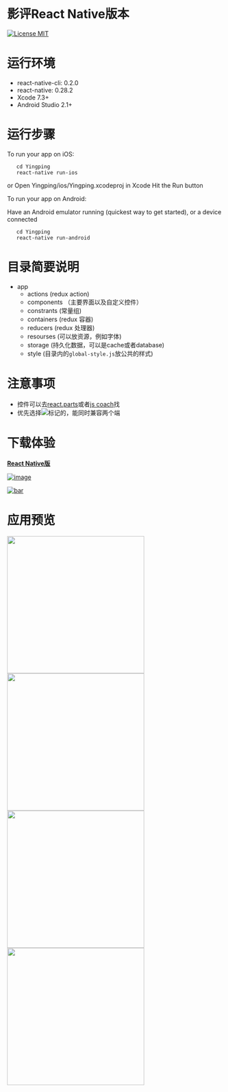 影评React Native版本
==============

[![License MIT](https://img.shields.io/badge/license-MIT-green.svg?style=flat)](https://raw.githubusercontent.com/ibireme/YYKit/master/LICENSE)

运行环境
==============

* react-native-cli: 0.2.0
* react-native: 0.28.2
* Xcode 7.3+
* Android Studio 2.1+

运行步骤
==============

To run your app on iOS:

```
   cd Yingping
   react-native run-ios
```
   or
   Open Yingping/ios/Yingping.xcodeproj in Xcode
   Hit the Run button

To run your app on Android:

   Have an Android emulator running (quickest way to get started), or a device connected

```
   cd Yingping
   react-native run-android
```

目录简要说明
==============

* app
    * actions (redux action)
    * components （主要界面以及自定义控件）
    * constrants (常量组)
    * containers (redux 容器)
    * reducers (redux 处理器)
    * resourses  (可以放资源，例如字体)
    * storage (持久化数据，可以是cache或者database)
    * style (目录内的`global-style.js`放公共的样式)


注意事项
==============

* 控件可以去[react.parts](https://react.parts/native)或者[js coach](https://js.coach/react-native)找
* 优先选择![](http://res.cloudinary.com/boolron/image/upload/v1461061569/qggigmrimenmivnzzvzm.png)标记的，能同时兼容两个端

下载体验
==============

**[React Native版](https://github.com/ganguo/yingping_rn/blob/master/Yingping.ipa)**

[![image](http://mobike.com/wp-content/themes/mobike/img/appstore.png)](https://itunes.apple.com/cn/app/gan-dou-ying-ping/id922429748?mt=8)

[![bar](http://mobike.com/wp-content/themes/mobike/img/android-badge.png)](http://fusion.qq.com/cgi-bin/qzapps/unified_jump?appid=11240196&isTimeline=false&actionFlag=0&params=pname%3Dio.ganguo.movie%26versioncode%3D3%26channelid%3D%26actionflag%3D0&from=singlemessage&isappinstalled=1)


应用预览
==============

<img src="http://a4.mzstatic.com/us/r30/Purple18/v4/4f/cd/d4/4fcdd44f-e56f-1c54-6cbd-fbb1985bea9d/screen696x696.jpeg" width="320">  <img src="http://a4.mzstatic.com/us/r30/Purple30/v4/15/57/ff/1557ff10-9768-0ff4-5edf-e13e1b0025e5/screen696x696.jpeg" width="320"> <br/>
<img src="http://a2.mzstatic.com/us/r30/Purple18/v4/0e/38/40/0e384056-9447-024f-2e56-23e3c1544bc9/screen696x696.jpeg" width="320">  <img src="http://a2.mzstatic.com/us/r30/Purple20/v4/44/d4/ec/44d4ece2-1153-c58a-b5d8-c1d80d5087fd/screen696x696.jpeg" width="320">


